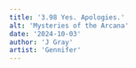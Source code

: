 ```yaml
---
title: '3.98 Yes. Apologies.'
alt: 'Mysteries of the Arcana'
date: '2024-10-03'
author: 'J Gray'
artist: 'Gennifer'
---
```


